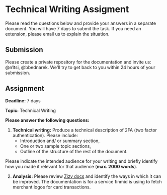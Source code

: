 # Technical Writing Assigment

Please read the questions below and provide your answers in a separate document. You will have 7 days to submit the task. If you need an extension, please email us to explain the situation. 

## Submission
Please create a private repository for the documentation and invite us: @n1tsi, @bbednarek. We'll try to get back to you within 24 hours of your submission.

## Assignment

**Deadline:** 7 days

**Topic:** Technical Writing

**Please answer the following questions:**

1. **Technical writing:** Produce a technical description of 2FA (two factor authentication). Please include:
    * Introduction and/ or summary section,
    * One or two sample topic sections,
    * Outline of the structure of the rest of the document.

Please indicate the intended audience for your writing and briefly identify how you
made it relevant for that audience (**max. 2000 words**).

2. **Analysis:** Please review [Zizy docs](https://docs.zizy.io/) and identify the ways in which it can be improved. The documentation is for a service finmid is using to fetch merchant logos for card transactions.
